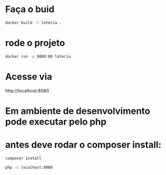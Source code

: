 
# Faça o buid

```sh
docker build -t loteria .
```

# rode o projeto

```sh
docker run -p 8080:80 loteria
```

# Acesse via

http://localhost:8080

# Em ambiente de desenvolvimento pode executar pelo php

# antes deve rodar o composer install:

```sh
composer install
```

```sh
php -s localhost:8080
```
